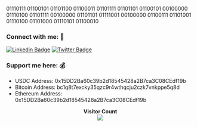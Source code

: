 <!-- Introduction --> 
<p>
01110111 01100101 01101100 01100011 01101111 01101101 01100101 00100000 01110100 01101111 00100000 01101101 01111001 00100000 01100111 01101001 01110100 01101000 01110101 01100010
         </p>
         
### Connect with me: 🤝
  
[![Linkedin Badge](https://img.shields.io/badge/-LinkedIn-blue?style=flat-square&logo=Linkedin&logoColor=white&link=https://www.linkedin.com/in/davidadamszx1/)](https://www.linkedin.com/in/davidadamszx1/)  [![Twitter Badge](https://img.shields.io/badge/-Twitter-1ca0f1?style=flat-square&labelColor=1ca0f1&logo=twitter&logoColor=white&link=https://twitter.com/david64adams)](https://twitter.com/david64adams)    

### Support me here: 💰
- USDC Address: 0x15DD2Ba60c39b2d18545428a2B7ca3C08CEdf19b
- Bitcoin Address: bc1q8t7excky35qzc9r4wthqcju2czk7vnkppe5q8d
- Ethereum Address: 0x15DD2Ba60c39b2d18545428a2B7ca3C08CEdf19b

<p align="center"> 
         <strong>Visitor Count</strong>
           <br>
  <img src="https://profile-counter.glitch.me/davidatoms/count.svg" />
</p>
